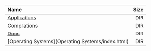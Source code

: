 |Name|Size|
|:---|---:|
|[Applications](Applications/index.html)|DIR|
|[Compilations](Compilations/index.html)|DIR|
|[Docs](Docs/index.html)|DIR|
|[Operating Systems](Operating Systems/index.html)|DIR|
